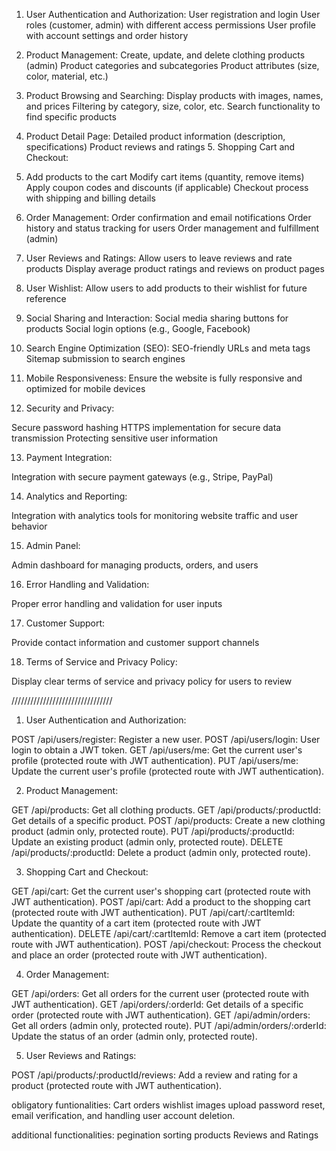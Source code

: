 1. User Authentication and Authorization:
   User registration and login
   User roles (customer, admin) with different access permissions
   User profile with account settings and order history

2. Product Management:
   Create, update, and delete clothing products (admin)
   Product categories and subcategories
   Product attributes (size, color, material, etc.)

3. Product Browsing and Searching:
   Display products with images, names, and prices
   Filtering by category, size, color, etc.
   Search functionality to find specific products
4. Product Detail Page:
   Detailed product information (description, specifications)
   Product reviews and ratings 5. Shopping Cart and Checkout:

5. Add products to the cart
   Modify cart items (quantity, remove items)
   Apply coupon codes and discounts (if applicable)
   Checkout process with shipping and billing details

6. Order Management:
   Order confirmation and email notifications
   Order history and status tracking for users
   Order management and fulfillment (admin)

7. User Reviews and Ratings:
   Allow users to leave reviews and rate products
   Display average product ratings and reviews on product pages

8. User Wishlist:
   Allow users to add products to their wishlist for future reference

9. Social Sharing and Interaction:
   Social media sharing buttons for products
   Social login options (e.g., Google, Facebook)

10. Search Engine Optimization (SEO):
    SEO-friendly URLs and meta tags
    Sitemap submission to search engines

11. Mobile Responsiveness:
    Ensure the website is fully responsive and optimized for mobile devices

12. Security and Privacy:

Secure password hashing
HTTPS implementation for secure data transmission
Protecting sensitive user information

13. Payment Integration:

Integration with secure payment gateways (e.g., Stripe, PayPal)

14. Analytics and Reporting:

Integration with analytics tools for monitoring website traffic and user behavior

15. Admin Panel:

Admin dashboard for managing products, orders, and users

16. Error Handling and Validation:

Proper error handling and validation for user inputs

17. Customer Support:

Provide contact information and customer support channels

18. Terms of Service and Privacy Policy:

Display clear terms of service and privacy policy for users to review

////////////////////////////////

1. User Authentication and Authorization:

POST /api/users/register: Register a new user.
POST /api/users/login: User login to obtain a JWT token.
GET /api/users/me: Get the current user's profile (protected route with JWT authentication).
PUT /api/users/me: Update the current user's profile (protected route with JWT authentication).

2. Product Management:

GET /api/products: Get all clothing products.
GET /api/products/:productId: Get details of a specific product.
POST /api/products: Create a new clothing product (admin only, protected route).
PUT /api/products/:productId: Update an existing product (admin only, protected route).
DELETE /api/products/:productId: Delete a product (admin only, protected route).

3. Shopping Cart and Checkout:

GET /api/cart: Get the current user's shopping cart (protected route with JWT authentication).
POST /api/cart: Add a product to the shopping cart (protected route with JWT authentication).
PUT /api/cart/:cartItemId: Update the quantity of a cart item (protected route with JWT authentication).
DELETE /api/cart/:cartItemId: Remove a cart item (protected route with JWT authentication).
POST /api/checkout: Process the checkout and place an order (protected route with JWT authentication).

4. Order Management:

GET /api/orders: Get all orders for the current user (protected route with JWT authentication).
GET /api/orders/:orderId: Get details of a specific order (protected route with JWT authentication).
GET /api/admin/orders: Get all orders (admin only, protected route).
PUT /api/admin/orders/:orderId: Update the status of an order (admin only, protected route).

5. User Reviews and Ratings:

POST /api/products/:productId/reviews: Add a review and rating for a product (protected route with JWT authentication).

obligatory funtionalities:
Cart
orders
wishlist
images upload
password reset, email verification, and handling user account deletion.

additional functionalities:
pegination
sorting products
Reviews and Ratings
